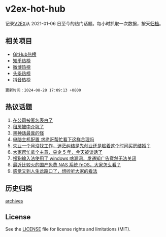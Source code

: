 # v2ex-hot-hub

 记录[V2EX](https://www.v2ex.com/)从 2021-01-06 日至今的热门话题。每小时抓取一次数据，按天[归档](archives)。
 
 ## 相关项目

- [GitHub热榜](https://github.com/lonnyzhang423/github-hot-hub)
- [知乎热榜](https://github.com/lonnyzhang423/zhihu-hot-hub)
- [微博热榜](https://github.com/lonnyzhang423/weibo-hot-hub)
- [头条热榜](https://github.com/lonnyzhang423/toutiao-hot-hub)
- [抖音热榜](https://github.com/lonnyzhang423/douyin-hot-hub)


 `更新时间：2024-08-28 17:09:13 +0800`

## 热议话题

1. [在公司被匿名表白了](https://www.v2ex.com/t/1068342)
1. [租房被中介坑了](https://www.v2ex.com/t/1068328)
1. [黑神话最粪的怪](https://www.v2ex.com/t/1068373)
1. [电脑主机配置 求老哥帮忙看下这样合理吗](https://www.v2ex.com/t/1068312)
1. [失业一个月没找工作，迷茫纠结是先创业还是趁着这个时间买房结婚？](https://www.v2ex.com/t/1068241)
1. [大家帮忙拿个主意，央企 5 年，今天被谈话了](https://www.v2ex.com/t/1068272)
1. [搜狗输入法使用了 windows 啥漏洞，发通知广告竟然无法关闭](https://www.v2ex.com/t/1068320)
1. [最近比较火的国产免费 NAS 系统 fnOS，大家怎么看？](https://www.v2ex.com/t/1068366)
1. [感觉又到人生岔路口了，想听听大家的看法](https://www.v2ex.com/t/1068289)

## 历史归档

[archives](archives)

## License

See the [LICENSE](LICENSE) file for license rights and limitations (MIT).
